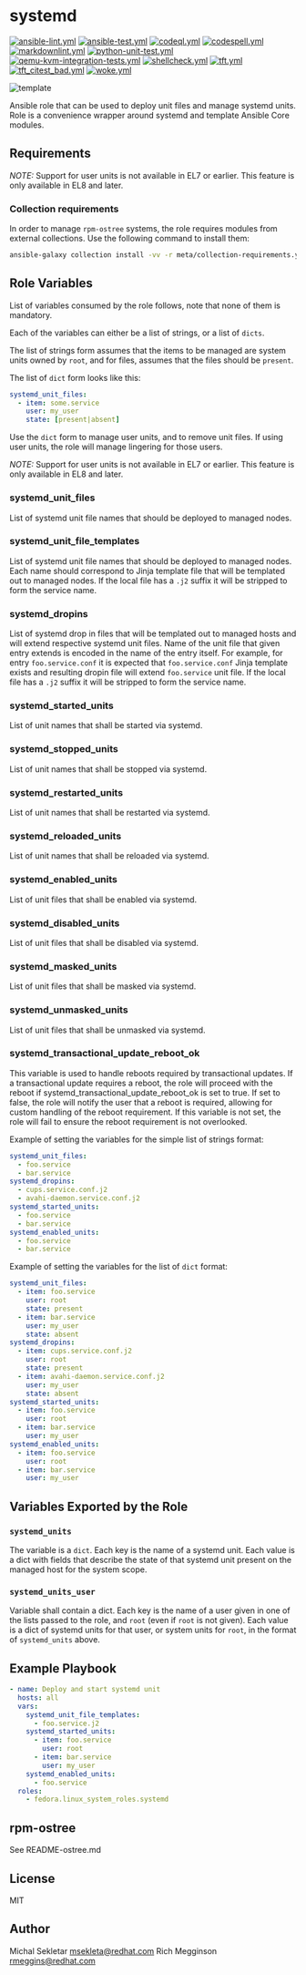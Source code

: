 # systemd

[![ansible-lint.yml](https://github.com/fedora.linux_system_roles.systemd/actions/workflows/ansible-lint.yml/badge.svg)](https://github.com/fedora.linux_system_roles.systemd/actions/workflows/ansible-lint.yml) [![ansible-test.yml](https://github.com/fedora.linux_system_roles.systemd/actions/workflows/ansible-test.yml/badge.svg)](https://github.com/fedora.linux_system_roles.systemd/actions/workflows/ansible-test.yml) [![codeql.yml](https://github.com/fedora.linux_system_roles.systemd/actions/workflows/codeql.yml/badge.svg)](https://github.com/fedora.linux_system_roles.systemd/actions/workflows/codeql.yml) [![codespell.yml](https://github.com/fedora.linux_system_roles.systemd/actions/workflows/codespell.yml/badge.svg)](https://github.com/fedora.linux_system_roles.systemd/actions/workflows/codespell.yml) [![markdownlint.yml](https://github.com/fedora.linux_system_roles.systemd/actions/workflows/markdownlint.yml/badge.svg)](https://github.com/fedora.linux_system_roles.systemd/actions/workflows/markdownlint.yml) [![python-unit-test.yml](https://github.com/fedora.linux_system_roles.systemd/actions/workflows/python-unit-test.yml/badge.svg)](https://github.com/fedora.linux_system_roles.systemd/actions/workflows/python-unit-test.yml) [![qemu-kvm-integration-tests.yml](https://github.com/fedora.linux_system_roles.systemd/actions/workflows/qemu-kvm-integration-tests.yml/badge.svg)](https://github.com/fedora.linux_system_roles.systemd/actions/workflows/qemu-kvm-integration-tests.yml) [![shellcheck.yml](https://github.com/fedora.linux_system_roles.systemd/actions/workflows/shellcheck.yml/badge.svg)](https://github.com/fedora.linux_system_roles.systemd/actions/workflows/shellcheck.yml) [![tft.yml](https://github.com/fedora.linux_system_roles.systemd/actions/workflows/tft.yml/badge.svg)](https://github.com/fedora.linux_system_roles.systemd/actions/workflows/tft.yml) [![tft_citest_bad.yml](https://github.com/fedora.linux_system_roles.systemd/actions/workflows/tft_citest_bad.yml/badge.svg)](https://github.com/fedora.linux_system_roles.systemd/actions/workflows/tft_citest_bad.yml) [![woke.yml](https://github.com/fedora.linux_system_roles.systemd/actions/workflows/woke.yml/badge.svg)](https://github.com/fedora.linux_system_roles.systemd/actions/workflows/woke.yml)

![template](https://github.com/fedora.linux_system_roles.systemd/workflows/tox/badge.svg)

Ansible role that can be used to deploy unit files and manage systemd units. Role is a convenience
wrapper around systemd and template Ansible Core modules.

## Requirements

*NOTE:* Support for user units is not available in EL7 or earlier.  This feature
is only available in EL8 and later.

### Collection requirements

In order to manage `rpm-ostree` systems, the role requires modules from external
collections.  Use the following command to install them:

```bash
ansible-galaxy collection install -vv -r meta/collection-requirements.yml
```

## Role Variables

List of variables consumed by the role follows, note that none of them is mandatory.

Each of the variables can either be a list of strings, or a list of `dicts`.

The list of strings form assumes that the items to be managed are system units
owned by `root`, and for files, assumes that the files should be `present`.

The list of `dict` form looks like this:

```yaml
systemd_unit_files:
  - item: some.service
    user: my_user
    state: [present|absent]
```

Use the `dict` form to manage user units, and to remove unit files.  If using
user units, the role will manage lingering for those users.

*NOTE:* Support for user units is not available in EL7 or earlier.  This feature
is only available in EL8 and later.

### systemd_unit_files

List of systemd unit file names that should be deployed to managed nodes.

### systemd_unit_file_templates

List of systemd unit file names that should be deployed to managed nodes. Each name should
correspond to Jinja template file that will be templated out to managed nodes. If the local
file has a `.j2` suffix it will be stripped to form the service name.

### systemd_dropins

List of systemd drop in files that will be templated out to managed hosts and will extend
respective systemd unit files. Name of the unit file that given entry extends is encoded in
the name of the entry itself. For example, for entry `foo.service.conf` it is expected that
`foo.service.conf` Jinja template exists and resulting dropin file will extend `foo.service`
unit file. If the local file has a `.j2` suffix it will be stripped to form the service
name.

### systemd_started_units

List of unit names that shall be started via systemd.

### systemd_stopped_units

List of unit names that shall be stopped via systemd.

### systemd_restarted_units

List of unit names that shall be restarted via systemd.

### systemd_reloaded_units

List of unit names that shall be reloaded via systemd.

### systemd_enabled_units

List of unit files that shall be enabled via systemd.

### systemd_disabled_units

List of unit files that shall be disabled via systemd.

### systemd_masked_units

List of unit files that shall be masked via systemd.

### systemd_unmasked_units

List of unit files that shall be unmasked via systemd.

### systemd_transactional_update_reboot_ok

This variable is used to handle reboots required by transactional updates. If a transactional update requires a reboot, the role will proceed with the reboot if systemd_transactional_update_reboot_ok is set to true. If set to false, the role will notify the user that a reboot is required, allowing for custom handling of the reboot requirement. If this variable is not set, the role will fail to ensure the reboot requirement is not overlooked.

Example of setting the variables for the simple list of strings format:

```yaml
systemd_unit_files:
  - foo.service
  - bar.service
systemd_dropins:
  - cups.service.conf.j2
  - avahi-daemon.service.conf.j2
systemd_started_units:
  - foo.service
  - bar.service
systemd_enabled_units:
  - foo.service
  - bar.service
```

Example of setting the variables for the list of `dict` format:

```yaml
systemd_unit_files:
  - item: foo.service
    user: root
    state: present
  - item: bar.service
    user: my_user
    state: absent
systemd_dropins:
  - item: cups.service.conf.j2
    user: root
    state: present
  - item: avahi-daemon.service.conf.j2
    user: my_user
    state: absent
systemd_started_units:
  - item: foo.service
    user: root
  - item: bar.service
    user: my_user
systemd_enabled_units:
  - item: foo.service
    user: root
  - item: bar.service
    user: my_user
```

## Variables Exported by the Role

### `systemd_units`

The variable is a `dict`.  Each key is the name of a systemd unit.  Each value
is a dict with fields that describe the state of that systemd unit present on
the managed host for the system scope.

### `systemd_units_user`

Variable shall contain a dict.  Each key is the name of a user given in one of
the lists passed to the role, and `root` (even if `root` is not given).  Each
value is a dict of systemd units for that user, or system units for `root`, in
the format of `systemd_units` above.

## Example Playbook

```yaml
- name: Deploy and start systemd unit
  hosts: all
  vars:
    systemd_unit_file_templates:
      - foo.service.j2
    systemd_started_units:
      - item: foo.service
        user: root
      - item: bar.service
        user: my_user
    systemd_enabled_units:
      - foo.service
  roles:
    - fedora.linux_system_roles.systemd
```

## rpm-ostree

See README-ostree.md

## License

MIT

## Author

Michal Sekletar <msekleta@redhat.com>
Rich Megginson <rmeggins@redhat.com>
